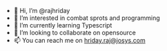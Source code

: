 - 👋 Hi, I’m @rajhriday
- 👀 I’m interested in combat sprots and programming
- 🌱 I’m currently learning Typescript
- 💞️ I’m looking to collaborate on opensource
- 📫 You can reach me on hriday.raj@josys.com

<!---
rajhriday/rajhriday is a ✨ special ✨ repository because its `README.md` (this file) appears on your GitHub profile.
You can click the Preview link to take a look at your changes.
--->
